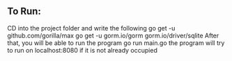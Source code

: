 ## To Run:
CD into the project folder and write the following
go get -u github.com/gorilla/max
go get -u gorm.io/gorm gorm.io/driver/sqlite
After that, you will be able to run the program
go run main.go
the program will try to run on localhost:8080 
if it is not already occupied

